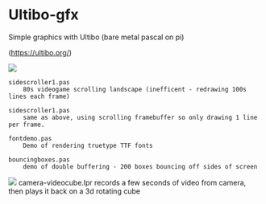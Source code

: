 # Ultibo-gfx
Simple graphics with Ultibo (bare metal pascal on pi)

(https://ultibo.org/)

![](http://i.imgur.com/58PlkI5t.jpg)

    sidescroller1.pas     
        80s videogame scrolling landscape (inefficent - redrawing 100s lines each frame)

    sidescroller1.pas     
        same as above, using scrolling framebuffer so only drawing 1 line per frame.
    
    fontdemo.pas
        Demo of rendering truetype TTF fonts
        
    bouncingboxes.pas
        demo of double buffering - 200 boxes bouncing off sides of screen
    
![](https://i.imgur.com/kkHIkVDs.jpg)
    camera-videocube.lpr
         records a few seconds of video from camera, then plays it back on a 3d rotating cube
